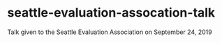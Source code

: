 # seattle-evaluation-assocation-talk
Talk given to the Seattle Evaluation Association on September 24, 2019
